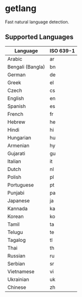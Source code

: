 # getlang

Fast natural language detection.

## Supported Languages

| Language       | ISO 639-1 |
| -------------- | --------- |
| Arabic         | ar        |
| Bengali (Bangla) | bn      |
| German         | de        |
| Greek          | el        |
| Czech          | cs        |
| English        | en        |
| Spanish        | es        |
| French         | fr        |
| Hebrew         | he        |
| Hindi          | hi        |
| Hungarian      | hu        |
| Armenian       | hy        |
| Gujarati       | gu        |
| Italian        | it        |
| Dutch          | nl        |
| Polish         | pl        |
| Portuguese     | pt        |
| Punjabi        | pa        |
| Japanese       | ja        |
| Kannada        | ka        |
| Korean         | ko        |
| Tamil		       | ta        |
| Telugu         | te        |
| Tagalog        | tl        |
| Thai           | th        |
| Russian        | ru        |
| Serbian        | sr        |
| Vietnamese     | vi        |
| Ukrainian      | uk        |
| Chinese        | zh        |
